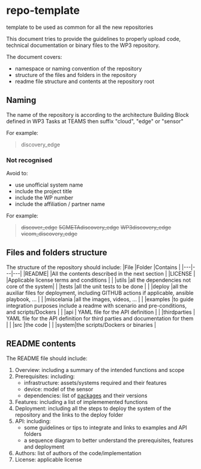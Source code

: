 # repo-template
template to be used as common for all the new repositories

This document tries to provide the guidelines to properly upload code, technical documentation or binary files to the WP3 repository.

The document covers:
 - namespace or naming convention of the repository
 - structure of the files and folders in the repository
 - readme file structure and contents at the repository root

## Naming

The name of the repository is according to the architecture Building Block defined in WP3 Tasks at TEAMS then suffix "cloud", "edge" or "sensor"

For example:
> discovery_edge

### Not recognised

Avoid to:
 - use unofficial system name
 - include the project title
 - include the WP number
 - include the affiliation / partner name

For example:
> ~~discover_edge~~
> ~~5GMETAdiscovery_edge~~
> ~~WP3discovery_edge~~
> ~~vicom_discovery_edge~~


## Files and folders structure

The structure of the repository should include:
|File |Folder |Contains |
|---|---|---|
|README| |All the contents described in the next section |
|LICENSE | |Applicable license terms and conditions |
| |utils |all the dependencies not core of the system|
| |tests |all the unit tests to be done |
| |deploy |all the auxiliar files for deployment, including GITHUB actions if applicable, ansible playbook, ... |
| |miscelania |all the images, videos, ... |
| |examples |to guide integration purposes include a readme with scenario and pre-conditions, and scripts/Dockers |
| |api | YAML file for the API definition |
| |thirdparties | YAML file for the API definition for third parties and documentation for them |
| |src |the code |
| |system|the scripts/Dockers or binaries |

## README contents

The README file should include:

 1. Overview: including a summary of the intended functions and scope
 2. Prerequisites: including:
 	 -  infrastructure: assets/systems required and their features
 	 - device: model of the sensor
 	 - dependencies: list of [packages](http://example.org/) and their versions
 3. Features: including a list of implememented functions
 4. Deployment: including all the steps to deploy the system of the repository and the links to the deploy folder
 5. API: including:
 	 -  some guidelines or tips to integrate and links to examples and API folders
 	 - a sequence diagram to better understand the prerequisites, features and deployment
 6. Authors: list of authors of the code/implementation
 7. License: applicable license


